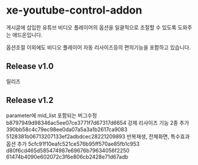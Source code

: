 xe-youtube-control-addon
========================
게시글에 삽입한 유튜브 비디오 플레이어의 옵션을 일괄적으로 조절할 수 있도록 도와주는 애드온입니다.

옵션조절 이외에도 비디오 플레이어 자동 리사이즈등의 편의기능을 포함하고 있습니다.


## Release v1.0

릴리즈

## Release v1.2

parameter에 mid_list 포함되는 버그수정 b8797949d98346ac5ee07ce3771f7d67317d6654
강제 리사이즈 기능 2종 추가 390bb58c4c79ec98ee0da07a5a3a1b2617ca9083 5128381b06713207133ef2adbdcec28221209893
반복재생, 전체화면, 특수효과 옵션 추가 5cfc91f10eafc521ce576b95ff570ae85fb1c953 d80f6cd465d585474987e69676b79634056f2250 61474b4090e602072c3f6e806cb2428e71d67adb